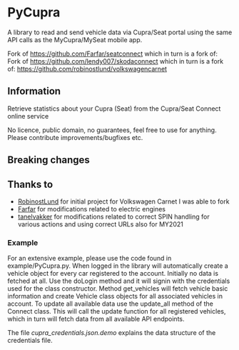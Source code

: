 # PyCupra

A library to read and send vehicle data via Cupra/Seat portal using the same API calls as the MyCupra/MySeat mobile app.

Fork of https://github.com/Farfar/seatconnect which in turn is a fork of:
Fork of https://github.com/lendy007/skodaconnect which in turn is a fork of:
https://github.com/robinostlund/volkswagencarnet

## Information

Retrieve statistics about your Cupra (Seat) from the Cupra/Seat Connect online service

No licence, public domain, no guarantees, feel free to use for anything. Please contribute improvements/bugfixes etc.

## Breaking changes

## Thanks to

- [RobinostLund](https://github.com/robinostlund/volkswagencarnet) for initial project for Volkswagen Carnet I was able to fork
- [Farfar](https://github.com/Farfar) for modifications related to electric engines
- [tanelvakker](https://github.com/tanelvakker) for modifications related to correct SPIN handling for various actions and using correct URLs also for MY2021

### Example

For an extensive example, please use the code found in example/PyCupra.py.
When logged in the library will automatically create a vehicle object for every car registered to the account. Initially no data is fetched at all. Use the doLogin method and it will signin with the credentials used for the class constructor.
Method get_vehicles will fetch vehicle basic information and create Vehicle class objects for all associated vehicles in account.
To update all available data use the update_all method of the Connect class. This will call the update function for all registered vehicles, which in turn will fetch data from all available API endpoints.

The file *cupra_credentials.json.demo* explains the data structure of the credentials file. 



